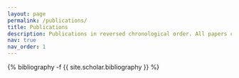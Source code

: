 ```yaml
---
layout: page
permalink: /publications/
title: Publications
description: Publications in reversed chronological order. All papers can be found on either the <a href='https://arxiv.org/'>arXiv</a> or <a href='https://chemrxiv.org/engage/chemrxiv/public-dashboard'>ChemRxiv</a>
nav: true
nav_order: 1
---
```

<!-- _pages/publications.md -->
<div class="publications">

{% bibliography -f {{ site.scholar.bibliography }} %}

</div>
